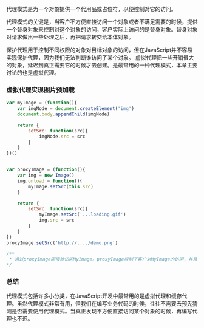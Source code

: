代理模式是为一个对象提供一个代用品或占位符，以便控制对它的访问。

代理模式的关键是，当客户不方便直接访问一个对象或者不满足需要的时候，提供一个替身对象来控制对这个对象的访问，客户实际上访问的是替身对象。替身对象对请求做出一些处理之后，再把请求转交给本体对象。

保护代理用于控制不同权限的对象对目标对象的访问，但在JavaScript并不容易实现保护代理，因为我们无法判断谁访问了某个对象。
虚拟代理把一些开销很大的对象，延迟到真正需要它的时候才去创建。是最常用的一种代理模式，本章主要讨论的也是虚拟代理。


### 虚拟代理实现图片预加载

```js
var myImage = (function(){
    var imgNode = document.createElement('img')
    document.body.appendChild(imgNode)

    return {
        setSrc: function(src){
            imgNode.src = src
        }
    }
})()


var proxyImage = (function(){
    var img = new Image()
    img.onload = function(){
        myImage.setSrc(this.src)
    }

    return {
        setSrc: function(src){
            myImage.setSrc('...loading.gif')
            img.src = src
        }
    }
})
proxyImage.setSrc('http://..../demo.png')

/**
 * 通过proxyImage间接地访问MyImage。proxyImage控制了客户对MyImage的访问，并且在此过程中加入一些额外的操作，比如在真正的图片加载好之前，先把img节点的src设置为一张本地的loading图片。
*/
```










### 总结
代理模式包括许多小分类，在JavaScript开发中最常用的是虚拟代理和缓存代理。虽然代理模式非常有用，但我们在编写业务代码的时候，往往不需要去预先猜测是否需要使用代理模式。当真正发现不方便直接访问某个对象的时候，再编写代理也不迟。